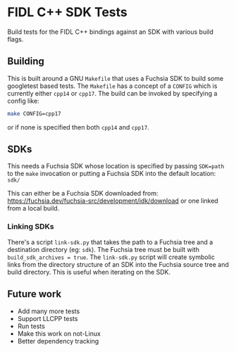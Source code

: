 # FIDL C++ SDK Tests

Build tests for the FIDL C++ bindings against an SDK with various build flags.

## Building

This is built around a GNU `Makefile` that uses a Fuchsia SDK to build some
googletest based tests. The `Makefile` has a concept of a `CONFIG` which is
currently either `cpp14` or `cpp17`. The build can be invoked by specifying a
config like:
```sh
make CONFIG=cpp17
```
or if none is specified then both `cpp14` and `cpp17`.

## SDKs

This needs a Fuchsia SDK whose location is specified by passing `SDK=path` to
the `make` invocation or putting a Fuchsia SDK into the default location: `sdk/`

This can either be a Fuchsia SDK downloaded from:
https://fuchsia.dev/fuchsia-src/development/idk/download
or one linked from a local build.

### Linking SDKs

There's a script `link-sdk.py` that takes the path to a Fuchsia tree and a
destination directory (eg: `sdk`). The Fuchsia tree must be built with
`build_sdk_archives = true`. The `link-sdk.py` script will create symbolic
links from the directory structure of an SDK into the Fuchsia source tree and
build directory. This is useful when iterating on the SDK.


## Future work

- Add many more tests
- Support LLCPP tests
- Run tests
- Make this work on not-Linux
- Better dependency tracking